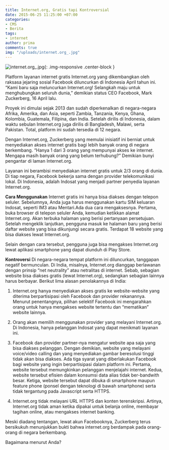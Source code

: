 ```yaml
---
title: Internet.org, Gratis tapi Kontroversial
date: 2015-06-25 11:25:00 +07:00
categories:
- CMS
- Berita
tags:
- internet
author: prima
comments: true
img: "/uploads/internet.org_.jpg"
---
```


![internet.org_.jpg](/uploads/internet.org_.jpg){: .img-responsive .center-block }

Platform layanan internet gratis Internet.org yang dikembangkan oleh raksasa jejaring sosial Facebook diluncurkan di Indonesia April tahun ini. “Kami baru saja meluncurkan Internet.org! Selangkah maju untuk menghubungkan seluruh dunia,” demikian status CEO Facebook, Mark Zuckerberg, 16 April lalu.

Proyek ini dimulai sejak 2013 dan sudah diperkenalkan di negara-negara Afrika, Amerika, dan Asia, seperti Zambia, Tanzania, Kenya, Ghana, Kolombia, Guatemala, Filipina, dan India. Setelah dirilis di Indonesia, dalam waktu sebulan Internet.org juga dirilis di Bangladesh, Malawi, serta Pakistan. Total, platform ini sudah tersedia di 12 negara.

Dengan Internet.org, Zuckerberg yang memulai inisiatif ini berniat untuk menyediakan akses internet gratis bagi lebih banyak orang di negara berkembang. “Hanya 1 dari 3 orang yang mempunyai akses ke internet. Mengapa masih banyak orang yang belum terhubung?” Demikian bunyi pengantar di laman Internet.org.

Layanan ini berambisi menyediakan internet gratis untuk 2/3 orang di dunia. Di tiap negara, Facebook bekerja sama dengan provider telekomunikasi lokal. Di Indonesia, adalah Indosat yang menjadi partner penyedia layanan Internet.org.

**Cara Menggunakan**
Internet gratis ini hanya bisa diakses dengan telepon seluler. Sebelumnya, Anda juga harus menggunakan kartu SIM keluaran Indosat, seperti IM3 atau Mentari.Ada dua cara mengaksesnya. Pertama, buka browser di telepon seluler Anda, kemudian ketikkan alamat Internet.org. Akan terbuka halaman yang berisi pertanyaan persetujuan. Setelah mengeklik lanjutkan, pengguna masuk ke halaman baru yang berisi daftar website yang bisa dikunjungi secara gratis. Terdapat 18 website yang bisa diakses lewat Internet.org.

Selain dengan cara tersebut, pengguna juga bisa mengakses Internet.org lewat aplikasi smartphone yang dapat diunduh di Play Store.

**Kontroversi**
Di negara-negara tempat platform ini diluncurkan, tanggapan negatif bermunculan. Di India, misalnya, Internet.org dianggap berlawanan dengan prinsip “net neutrality” atau netralitas di internet. Sebab, sebagian website bisa diakses gratis (lewat Internet.org), sedangkan sebagian lainnya harus berbayar. Berikut lima alasan penolakannya di India:

1. Internet.org hanya menyediakan akses gratis ke website-website yang diterima berpartisipasi oleh Facebook dan provider rekanannya. Menurut penentangnya, pilihan selektif Facebook ini mengarahkan orang untuk hanya mengakses website tertentu dan “mematikan” website lainnya.

2. Orang akan memilih menggunakan provider yang melayani Internet.org. Di Indonesia, hanya pelanggan Indosat yang dapat menikmati layanan ini.

3. Facebook dan provider partner-nya mengatur website apa saja yang bisa diakses pelanggan. Dengan demikian, website yang melayani voice/video calling dan yang menyediakan gambar beresolusi tinggi tidak akan bisa diakses. Ada tiga syarat yang diberlakukan Facebook bagi website yang ingin berpartisipasi dalam platform ini. Pertama, website tersebut memungkinkan pelanggan menjelajahi internet. Kedua, website tersebut efisien dalam konsumsi data alias tidak ber-bandwith besar. Ketiga, website tersebut dapat dibuka di smartphone maupun feature phone (ponsel dengan teknologi di bawah smartphone) serta tidak tergantung pada Javascript serta HTTPS.

4. Internet.org tidak melayani URL HTTPS dan konten terenskripsi. Artinya, Internet.org tidak aman ketika dipakai untuk belanja online, membayar tagihan online, atau mengakses internet banking.

Meski diadang tentangan, lewat akun Facebooknya, Zuckerberg terus bersikukuh menunjukkan bukti bahwa internet.org berdampak pada orang-orang di negara berkembang.

Bagaimana menurut Anda?